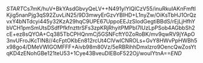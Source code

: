 $START$Cs7mK/huV+BkYAsdGbvyQeLV++N491ylYlQlCzV55/inuRkuIAKnFmftlKjig5nanPjg3qS92ZuvLiN25/9D3mwyErGzvYBIHD+L1nyZw/OiKsTbHJ1OrQzvxY4bNTdcyi445y32KzA29hqC9UPE67UppoEEJzSIodGegtiBBdS/rEjLjHfhYbVCH1pmSmUtsDSdfPfkfnzttrSFs3zpKRjRhyitPMPbI7IUzLpPSob4AGbbSh2cE+ez8sQYOA+Cq385TbCPHQnmCj5GSNFcftY0ZoRoBK/mv9qwRV9jYApO3nvUFroJKcTlN8//4cFptOKbEn812rcUt4ClVwlCNROLs+GvY8HWvPpHWBh5x98go4/DMeVWlGOMFFF+Aivb98m80Vz/5eRBRihhDmxlzro9OencQwZosYtqKD4zENohGBe121teU53+1Cye43BveuDIEBoF522Oj/wouIYtnA==$END$